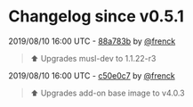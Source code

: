 # Changelog since v0.5.1

2019/08/10 16:00 UTC - [88a783b](https://github.com/hassio-addons/addon-motioneye/commit/88a783b7f0df8d333fc15827b6cc527e0cfe6224) by [@frenck](https://github.com/frenck)
> :arrow_up: Upgrades musl-dev to 1.1.22-r3 

2019/08/10 16:00 UTC - [c50e0c7](https://github.com/hassio-addons/addon-motioneye/commit/c50e0c71c3da7c3d8aab7032790fe4cdb910dc31) by [@frenck](https://github.com/frenck)
> :arrow_up: Upgrades add-on base image to v4.0.3 

